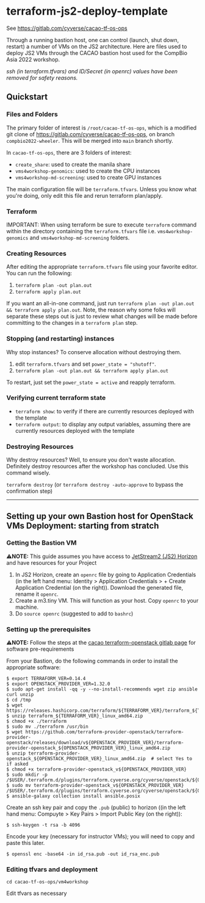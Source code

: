 # terraform-js2-deploy-template

See https://gitlab.com/cyverse/cacao-tf-os-ops

Through a running bastion host, one can control (launch, shut down, restart) a number of VMs on the JS2 architecture. Here are files used to deploy JS2 VMs through the CACAO bastion host used for the CompBio Asia 2022 workshop.

*ssh (in terraform.tfvars) and ID/Secret (in openrc) values have been removed for safety reasons.*

## Quickstart

### Files and Folders
The primary folder of interest is `/root/cacao-tf-os-ops`, which is a modified git clone of https://gitlab.com/cyverse/cacao-tf-os-ops, on branch `compbio2022-wheeler`. This will be merged into `main` branch shortly.

In `cacao-tf-os-ops`, there are 3 folders of interest:
* `create_share`: used to create the manila share
* `vms4workshop-genomics`: used to create the CPU instances
* `vms4workshop-md-screening`: used to create GPU instances

The main configuration file will be `terraform.tfvars`. Unless you know what you're doing, only edit this file and rerun terraform plan/apply.

### Terraform

IMPORTANT: When using terraform be sure to execute `terraform` command within the directory containing the `terraform.tfvars` file i.e. `vms4workshop-genomics` and `vms4workshop-md-screening` folders.

### Creating Resources
After editing the appropriate `terraform.tfvars` file using your favorite editor. You can run the following:

1. `terraform plan -out plan.out`
2. `terraform apply plan.out`

If you want an all-in-one command, just run `terraform plan -out plan.out && terraform apply plan.out`. Note, the reason why some folks will separate these steps out is just to review what changes will be made before committing to the changes in a `terraform plan` step.

### Stopping (and restarting) instances
Why stop instances? To conserve allocation without destroying them.

1. edit `terraform.tfvars` and set `power_state = "shutoff"`.
2. `terraform plan -out plan.out && terraform apply plan.out`

To restart, just set the `power_state = active` and reapply terraform.

### Verifying current terraform state

* `terraform show`: to verify if there are currently resources deployed with the template
* `terraform output`: to display any output variables, assuming there are currently resources deployed with the template

### Destroying Resources
Why destroy resources? Well, to ensure you don't waste allocation. Definitely destroy resources after the workshop has concluded. Use this command wisely.

`terraform destroy` (or `terraform destroy -auto-approve` to bypass the confirmation step)

---

## Setting up your own Bastion host for OpenStack VMs Deployment: starting from stratch 

### Getting the Bastion VM
⚠️**NOTE:** This guide assumes you have access to [JetStream2 (JS2) Horizon](https://js2.jetstream-cloud.org/auth/login/?next=/project/instances/) and have resources for your Project

1. In JS2 Horizon, create an `openrc` file by going to Application Credentials (in the left hand menu: Identity > Application Credentials > + Create Application Credential (on the right)). Download the generated file, rename it `openrc`.
2. Create a m3.tiny VM. This will function as your host. Copy `openrc` to your machine.
3. Do `source openrc` (suggested to add to `bashrc`)

### Setting up the prerequisites
⚠️**NOTE:** Follow the steps at the [cacao terraform-openstack gitlab page](https://gitlab.com/cyverse/cacao-tf-os-ops/-/tree/main/) for software pre-requirements

From your Bastion, do the following commands in order to install the appropriate software:
```
$ export TERRAFORM_VER=0.14.4  
$ export OPENSTACK_PROVIDER_VER=1.32.0  
$ sudo apt-get install -qq -y --no-install-recommends wget zip ansible curl unzip   
$ cd /tmp 
$ wget https://releases.hashicorp.com/terraform/${TERRAFORM_VER}/terraform_${TERRAFORM_VER}_linux_amd64.zip 
$ unzip terraform_${TERRAFORM_VER}_linux_amd64.zip  
$ chmod +x ./terraform 
$ sudo mv ./terraform /usr/bin 
$ wget https://github.com/terraform-provider-openstack/terraform-provider-openstack/releases/download/v${OPENSTACK_PROVIDER_VER}/terraform-provider-openstack_${OPENSTACK_PROVIDER_VER}_linux_amd64.zip 
$ unzip terraform-provider-openstack_${OPENSTACK_PROVIDER_VER}_linux_amd64.zip  # select Yes to if asked 
$ chmod +x terraform-provider-openstack_v${OPENSTACK_PROVIDER_VER}  
$ sudo mkdir -p /$USER/.terraform.d/plugins/terraform.cyverse.org/cyverse/openstack/${OPENSTACK_PROVIDER_VER}/linux_amd64 
$ sudo mv terraform-provider-openstack_v${OPENSTACK_PROVIDER_VER} /$USER/.terraform.d/plugins/terraform.cyverse.org/cyverse/openstack/${OPENSTACK_PROVIDER_VER}/linux_amd64/  
$ ansible-galaxy collection install ansible.posix 
```
Create an ssh key pair and copy the `.pub` (public) to horizon ((in the left hand menu: Compuyte > Key Pairs > Import Public Key (on the right)):
```
$ ssh-keygen -t rsa -b 4096 
```
Encode your key (necessary for instructor VMs); you will need to copy and paste this later.
```
$ openssl enc -base64 -in id_rsa.pub -out id_rsa_enc.pub  
```

### Editing tfvars and deployment

```
cd cacao-tf-os-ops/vm4workshop
```
Edit tfvars as necessary 
